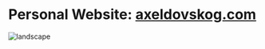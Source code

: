 # Personal Website: <a href="http://axeldovskog.com/" target="_blank">axeldovskog.com</a>
![landscape](https://github.com/03axdov/03axdov/assets/62298758/6417067f-b525-4921-b8f8-f67f262d941f)


